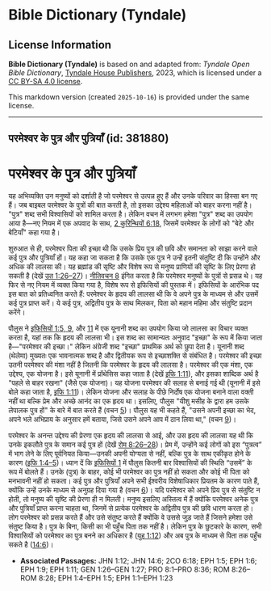 # Bible Dictionary (Tyndale)

## License Information

**Bible Dictionary (Tyndale)** is based on and adapted from: _Tyndale Open Bible Dictionary_, [Tyndale House Publishers](https://tyndaleopenresources.com/), 2023, which is licensed under a [CC BY-SA 4.0 license](https://creativecommons.org/licenses/by-sa/4.0/legalcode.en).

This markdown version (created `2025-10-16`) is provided under the same license.



--------------------------------

## परमेश्वर के पुत्र और पुत्रियाँ (id: 381880)

परमेश्वर के पुत्र और पुत्रियाँ
==============================

यह अभिव्यक्ति उन मनुष्यों को दर्शाती है जो परमेश्वर से उत्पन्न हुए हैं और उनके परिवार का हिस्सा बन गए हैं। जब बाइबल परमेश्वर के पुत्रों की बात करती है, तो इसका उद्देश्य महिलाओं को बाहर करना नहीं है। "पुत्र" शब्द सभी विश्वासियों को शामिल करता है। लेकिन वचन में लगभग हमेशा "पुत्र" शब्द का उपयोग आया है—नए नियम में एक अपवाद के साथ, [2 कुरिन्थियों 6:18](https://ref.ly/2Cor6:18), जिसमें परमेश्वर के लोगों को "बेटे और बेटियाँ" कहा गया है।

शुरुआत से ही, परमेश्वर पिता की इच्छा थी कि उसके प्रिय पुत्र की छवि और समानता को साझा करने वाले कई पुत्र और पुत्रियाँ हों। यह कहा जा सकता है कि उसके एक पुत्र ने उन्हें इतनी संतुष्टि दी कि उन्होंने और अधिक की लालसा की। यह ब्रह्मांड की सृष्टि और विशेष रूप से मनुष्य प्राणियों की सृष्टि के लिए प्रेरणा हो सकती है (देखें [उत 1:26–27](https://ref.ly/Gen1:26-Gen1:27))। [नीतिवचन 8](https://ref.ly/Prov8:1-Prov8:36) इंगित करता है कि परमेश्वर मनुष्यों के पुत्रों से प्रसन्न थे। यह फिर से नए नियम में व्यक्त किया गया है, विशेष रूप से इफिसियों की पुस्तक में। इफिसियों के आरंभिक पद इस बात को प्रतिध्वनित करते हैं: परमेश्वर के हृदय की लालसा थी कि वे अपने पुत्र के माध्यम से और उसमें कई पुत्र प्राप्त करें। ये कई पुत्र, अद्वितीय पुत्र के साथ मिलकर, पिता को महान महिमा और संतुष्टि प्रदान करेंगे।

पौलुस ने [इफिसियों 1:5, 9](https://ref.ly/Eph1:5,Eph1:9), और [11](https://ref.ly/Eph1:11) में एक यूनानी शब्द का उपयोग किया जो लालसा का विचार व्यक्त करता है, यहां तक कि हृदय की लालसा भी। इस शब्द का सामान्यतः अनुवाद "इच्छा" के रूप में किया जाता है—"परमेश्वर की इच्छा।" लेकिन अंग्रेजी शब्द "इच्छा" प्राथमिक अर्थ को छुपा देता है। यूनानी शब्द (थेलेमा) मुख्यतः एक भावनात्मक शब्द है और द्वितीयक रूप से इच्छाशक्ति से संबंधित है। परमेश्वर की इच्छा उतनी परमेश्वर की मंशा नहीं है जितनी कि परमेश्वर के हृदय की लालसा है। परमेश्वर की एक मंशा, एक उद्देश्य, एक योजना है। इसे यूनानी में प्रॉथेसिस कहा जाता है (देखें [इफि 1:11](https://ref.ly/Eph1:11)), और इसका शाब्दिक अर्थ है "पहले से बाहर रखना" (जैसे एक योजना)। यह योजना परमेश्वर की सलाह से बनाई गई थी (यूनानी में इसे बोले कहा जाता है, [इफि 1:11](https://ref.ly/Eph1:11))। लेकिन योजना और सलाह के पीछे निर्दोष एक योजना बनाने वाला वक्ती नहीं था बल्कि प्रेम और अच्छे आनंद का एक हृदय था। इसलिए, पौलुस "यीशु मसीह के द्वारा हम उसके लेपालक पुत्र हों" के बारे में बात करते हैं (वचन [5](https://ref.ly/Eph1:5))। पौलुस यह भी कहते हैं, "उसने अपनी इच्छा का भेद, अपने भले अभिप्राय के अनुसार हमें बताया, जिसे उसने अपने आप में ठान लिया था," (वचन [9](https://ref.ly/Eph1:9))।

परमेश्वर के अनन्त उद्देश्य की प्रेरणा एक हृदय की लालसा से आई, और उस हृदय की लालसा यह थी कि उनके इकलौते पुत्र के समान कई पुत्र हों (देखें [रोम 8:26–28](https://ref.ly/Rom8:26-Rom8:28))। प्रेम में, उन्होंने कई लोगों को इस “पुत्रत्व” में भाग लेने के लिए पूर्वनियत किया—उनकी अपनी योग्यता से नहीं, बल्कि पुत्र के साथ एकीकृत होने के कारण ([इफि 1:4–5](https://ref.ly/Eph1:4-Eph1:5))। ध्यान दें कि [इफिसियों 1](https://ref.ly/Eph1:1-Eph1:23) में पौलुस कितनी बार विश्वासियों की स्थिति “उसमें” के रूप में बोलते हैं। उनके (पुत्र) के बाहर, कोई भी परमेश्वर का पुत्र नहीं हो सकता और कोई भी पिता को मनभावनी नहीं हो सकता। कई पुत्र और पुत्रियाँ अपने सभी ईश्वरीय विशेषाधिकार प्रियतम के कारण पाते हैं, क्योंकि उन्हें उनके माध्यम से अनुग्रह दिया गया है (वचन [6](https://ref.ly/Eph1:6))। यदि परमेश्वर को अपने प्रिय पुत्र से संतुष्टि न होती, तो मनुष्य की सृष्टि की प्रेरणा ही न मिलती। मनुष्य इसलिए अस्तित्व में हैं क्योंकि परमेश्वर अनेक पुत्र और पुत्रियाँ प्राप्त करना चाहता था, जिनमें से प्रत्येक परमेश्वर के अद्वितीय पुत्र की छवि धारण करता हो। लोग परमेश्वर को प्रसन्न करते हैं और उसे संतुष्ट करते हैं क्योंकि वे उससे जुड़ जाते हैं जिसने हमेशा उसे संतुष्ट किया है। पुत्र के बिना, किसी का भी पहुँच पिता तक नहीं है। लेकिन पुत्र के छुटकारे के कारण, सभी विश्वासियों को परमेश्वर का पुत्र बनने का अधिकार है ([युह 1:12](https://ref.ly/John1:12)) और अब पुत्र के माध्यम से पिता तक पहुँच सकते है ([14:6](https://ref.ly/John14:6))।

* **Associated Passages:** JHN 1:12; JHN 14:6; 2CO 6:18; EPH 1:5; EPH 1:6; EPH 1:9; EPH 1:11; GEN 1:26–GEN 1:27; PRO 8:1–PRO 8:36; ROM 8:26–ROM 8:28; EPH 1:4–EPH 1:5; EPH 1:1–EPH 1:23


